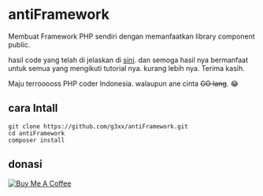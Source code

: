 # antiFramework
Membuat Framework PHP sendiri dengan memanfaatkan library component public.

hasil code yang telah di jelaskan di [sini](http://php.c0de.pro/).
dan semoga hasil nya bermanfaat untuk semua yang mengikuti tutorial nya.
kurang lebih nya. Terima kasih.

Maju terrooooss PHP coder Indonesia. walaupun ane cinta ~~GO lang~~. 😂

## cara Intall
```
git clone https://github.com/g3xx/antiFramework.git
cd antiFramework
composer install 
```

## donasi
[![Buy Me A Coffee](https://cdn.buymeacoffee.com/buttons/default-yellow.png)](https://www.buymeacoffee.com/gexx)
